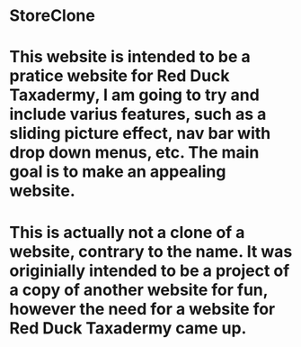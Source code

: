 # StoreClone
# This website is intended to be a pratice website for Red Duck Taxadermy, I am going to try and include varius features, such as a sliding picture effect, nav bar with drop down menus, etc. The main goal is to make an appealing website. 
#
#
# This is actually not a clone of a website, contrary to the name. It was originially intended to be a project of a copy of another website for fun, however the need for a website for Red Duck Taxadermy came up.
